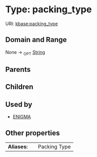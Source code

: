 
# Type: packing_type




URI: [kbase:packing_type](http://kbase.us/packing_type)


## Domain and Range

None ->  <sub>OPT</sub> [String](types/String.md)

## Parents


## Children


## Used by

 * [ENIGMA](ENIGMA.md)

## Other properties

|  |  |  |
| --- | --- | --- |
| **Aliases:** | | Packing Type |

